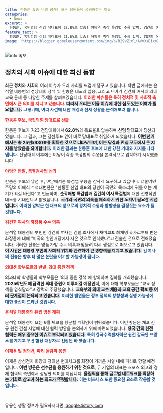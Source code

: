 ```yaml
---
title: 한동훈 압승 비밀 공개! 모든 당원들이 궁금해하는 이유
categories:
  - News
excerpt: >
  한동훈, 국민의힘 신임 당대표에 62.8%로 압승! 야당은 즉각 특검법 수용 압박, 김건희 여사 화장품 의혹 재조명. 경기도 고양시에서 열린 전당대회 후 정치적 파장이 예고된다. 
feature_text: >
  한동훈, 국민의힘 신임 당대표에 62.8%로 압승! 야당은 즉각 특검법 수용 압박, 김건희 여사 화장품 의혹 재조명. 경기도 고양시에서 열린 전당대회 후 정치적 파장이 예고된다. 
image: 'https://blogger.googleusercontent.com/img/b/R29vZ2xl/AVvXsEixyZcFfHzMRdzZMjFBmAUKJYCLCGyLL1o632UiGVXcaFdKo_bkvkuCioo0uUKlGfBVcT3P84aROyZIXSBEx3Aw5nCQ3pTgDom1WDC4m8eifvWiAmWEEVb4x6G_l8C0QH225ldMjyaFvpxGEBGNO37VmDTDMHGhJPq73UglMfDca1-0aw/s1600/blogspot.png'
---
```


<p><img src="https://blogger.googleusercontent.com/img/b/R29vZ2xl/AVvXsEixyZcFfHzMRdzZMjFBmAUKJYCLCGyLL1o632UiGVXcaFdKo_bkvkuCioo0uUKlGfBVcT3P84aROyZIXSBEx3Aw5nCQ3pTgDom1WDC4m8eifvWiAmWEEVb4x6G_l8C0QH225ldMjyaFvpxGEBGNO37VmDTDMHGhJPq73UglMfDca1-0aw/s1600/blogspot.png" alt="info 속보" /></p>

<h2 data-ke-size="size26">정치와 사회 이슈에 대한 최신 동향</h2>

<p data-ke-size="size16">최근 <b>정치</b>와 <b>사회</b>의 여러 이슈가 우리 사회를 뜨겁게 달구고 있습니다. 이번 글에서는 윤석열 대통령의 전당대회 참석 및 한동훈 대표의 압승, 그리고 나아가 김건희 여사와 의대 교육 문제 등 다양한 주제를 살펴보겠습니다. <b><span style="color: #ee2323;">이러한 이슈들은 특히 정치적 및 사회적 측면에서 큰 의미를 지니고 있습니다.</span></b> <b><span style="background-color: #21538527;">따라서 우리는 이들 이슈에 대한 심도 있는 이해가 필요합니다.</span></b> <b><span style="color: #1a5490;">그렇기에, 여러 사건에 대한 배경과 현재 상황을 분석해보려 합니다.</span></b></p>

<p><b><span style="color: #ee2323;">한동훈 후보, 국민의힘 당대표로 선출</span></b></p>

<p data-ke-size="size16">한동훈 후보가 7·23 전당대회에서 <b>62.8%</b>의 득표율로 압승하며 <b>신임 당대표</b>에 당선되었습니다. 그 결과, 그는 결선투표 없이 바로 당대표로 취임하게 되었습니다. <b><span style="background-color: #21538527;">이번 선거에서는 총 25만5930표를 획득한 것으로 나타났으며, 이는 당심과 민심 모두에서 큰 지지를 받았음을 의미합니다.</span></b> <b><span style="color: #1a5490;">이러한 결과는 한동훈 후보에 대한 강한 기대와 지지를 나타냅니다.</span></b> 전당대회 이후에는 야당이 각종 특검법의 수용을 본격적으로 압박하기 시작했습니다. </p>

<p><b><span style="color: #ee2323;">야당의 반발, 특별검사법 논의</span></b></p>

<p data-ke-size="size16">한동훈 후보의 당선 후, 야당에서는 특검법 수용을 강하게 요구하고 있습니다. 더불어민주당의 이해식 수석대변인은 "한동훈 신임 대표의 당선이 국민의 목소리에 귀를 여는 계기가 되길 바란다"고 언급하며, <b>순직해병 특검법</b>과 <b>김건희 여사 특검법</b>에 대한 전향적인 태도를 기대한다고 밝혔습니다. <b><span style="background-color: #21538527;">국가와 국민의 의혹을 해소하기 위한 노력이 필요한 시점입니다.</span></b> <b><span style="color: #1a5490;">이러한 압박은 한 대표의 앞으로의 정치적 수원과 방향성을 결정짓는 요소가 될 것입니다.</span></b> </p>

<p><b><span style="color: #ee2323;">김건희 여사의 화장품 수수 의혹</span></b></p>

<p data-ke-size="size16">윤석열 대통령의 부인인 김건희 여사는 검찰 조사에서 재미교포 최재영 목사로부터 받은 화장품에 대해 "미국의 할인매장에서 사온 것으로 인식했다"고 진술한 것으로 전해졌습니다. 이러한 진술은 명품 가방 수수 의혹과 맞물려 다시 쟁점으로 떠오르고 있습니다. <b><span style="background-color: #21538527;">이 사건은 대통령 부인의 사회적 위치와 관련하여 큰 영향력을 미치고 있습니다.</span></b> <b><span style="color: #1a5490;">김 여사의 진술은 향후 더 많은 논란을 야기할 가능성이 큽니다.</span></b></p>

<p><b><span style="color: #ee2323;">의대생 학부모들의 반발, 의대 증원 정책</span></b></p>

<p data-ke-size="size16">의과대학 학생들의 학부모들은 '의대 증원 정책'에 항의하며 집회를 개최했습니다. <b>2025학년도에 급격한 의대 증원이 이루어질 예정인데</b>, 이에 대해 학부모들은 "교육 정책을 멈춰달라"고 강력히 주장했습니다. <b><span style="background-color: #21538527;">교육부의 의대 교수 채용과 교육 공간 확보 등 여러 문제점이 논의되고 있습니다.</span></b> <b><span style="color: #1a5490;">이러한 발언들은 정부 정책의 방향성과 실행 가능성에 대한 불신이 드러난 것입니다.</span></b> </p>

<p><b><span style="color: #ee2323;">윤석열 대통령의 유럽 방문 계획</span></b></p>

<p data-ke-size="size16">윤석열 대통령이 오는 9월 체코를 방문할 계획임이 밝혀졌습니다. 이번 방문은 체코 신규 원전 건설 사업에 대한 협력 방안을 논의하기 위해 마련되었습니다. <b><span style="background-color: #21538527;">양국 간의 원전 협력은 매우 중요한 이슈로 부각되고 있습니다.</span></b> <b><span style="color: #1a5490;">특히 한국수력원자력은 원전 강국인 프랑스를 제치고 우선 협상 대상자로 선정된 바 있습니다.</span></b></p>

<p><b><span style="color: #ee2323;">이재용 및 정의선, 파리 올림픽 응원</span></b></p>

<p data-ke-size="size16">이재용 삼성전자 회장과 정의선 현대차그룹 회장이 가까운 시일 내에 파리로 향할 예정입니다. <b>이번 방문은 선수단을 응원하기 위한 것으로</b>, 두 기업의 대표는 스포츠 외교와 경제 협력의 측면에서 상당한 의미를 지닙니다. <b><span style="background-color: #21538527;">올림픽을 통해 글로벌 네트워크를 확장하는 기회로 삼고자 하는 의도가 뚜렷합니다.</span></b> <b><span style="color: #1a5490;">이는 비즈니스 또한 중요한 요소로 작용할 것입니다.</span></b></p>

<p data-ke-size="size16">&nbsp;</p>
유용한 생활 정보가 필요하시다면, <a href="https://qoogle.tistory.com" rel="dofollow">qoogle.tistory.com</a>


